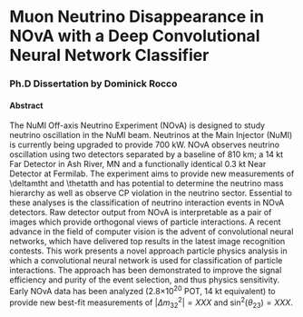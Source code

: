 # Muon Neutrino Disappearance in NOvA with a Deep Convolutional Neural Network Classifier
### Ph.D Dissertation by Dominick Rocco

#### Abstract
The NuMI Off-axis Neutrino Experiment (NOvA) is designed to study neutrino
oscillation in the NuMI beam.
Neutrinos at the Main Injector
(NuMI) is currently being upgraded to provide 700 kW.
NOvA observes neutrino oscillation using two detectors separated
by a baseline of 810 km;
a 14 kt Far Detector in Ash River, MN and a functionally
identical 0.3 kt Near Detector at Fermilab.
The experiment aims to provide new measurements of \deltamtht and \thetatth
and has potential to determine the neutrino mass hierarchy as well as observe
CP violation in the neutrino sector.
Essential to these analyses is the classification of neutrino
interaction events in NOvA detectors.
Raw detector output from NOvA is interpretable as a pair
of images which provide orthogonal views of particle interactions.
A recent advance in the field of computer vision
is the advent of convolutional neural networks, which have
delivered top results in the latest image recognition contests.
This work presents a novel approach particle physics analysis
in which a convolutional neural network is used for classification
of particle interactions.
The approach has been demonstrated to improve the signal efficiency and purity
of the event selection, and thus physics sensitivity.
Early NOvA data has been analyzed (2.8$\times10^{20}$ POT, 14 kt equivalent)
to provide new best-fit measurements of
$|\Delta m^2_{32}| = XXX$ and
$\sin^2(\theta_{23}) = XXX$.
